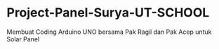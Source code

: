 # Project-Panel-Surya-UT-SCHOOL
Membuat Coding Arduino UNO bersama Pak Ragil dan Pak Acep untuk Solar Panel
